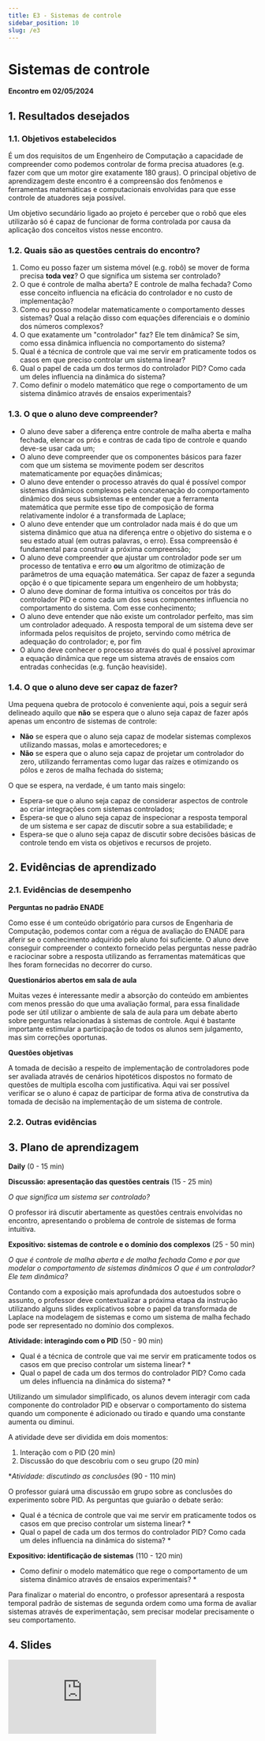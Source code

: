 ```yaml
---
title: E3 - Sistemas de controle
sidebar_position: 10
slug: /e3
---
```


# Sistemas de controle

**Encontro em 02/05/2024**

## 1. Resultados desejados

### 1.1. Objetivos estabelecidos

É um dos requisitos de um Engenheiro de Computação a capacidade de compreender
como podemos controlar de forma precisa atuadores (e.g. fazer com que um motor
gire exatamente 180 graus). O principal objetivo de aprendizagem deste encontro
é a compreensão dos fenômenos e ferramentas matemáticas e computacionais
envolvidas para que esse controle de atuadores seja possível.

Um objetivo secundário ligado ao projeto é perceber que o robô que eles
utilizarão só é capaz de funcionar de forma controlada por causa da aplicação
dos conceitos vistos nesse encontro.

### 1.2. Quais são as questões centrais do encontro?

1. Como eu posso fazer um sistema móvel (e.g. robô) se mover de forma precisa
   **toda vez**? O que significa um sistema ser controlado?
2. O que é controle de malha aberta? E controle de malha fechada? Como esse
   conceito influencia na eficácia do controlador e no custo de implementação?
4. Como eu posso modelar matematicamente o comportamento desses sistemas? Qual
   a relação disso com equações diferenciais e o domínio dos números complexos?
5. O que exatamente um "controlador" faz? Ele tem dinâmica? Se sim, como essa
   dinâmica influencia no comportamento do sistema?
6. Qual é a técnica de controle que vai me servir em praticamente todos os
   casos em que preciso controlar um sistema linear?
7. Qual o papel de cada um dos termos do controlador PID? Como cada um deles
   influencia na dinâmica do sistema?
8. Como definir o modelo matemático que rege o comportamento de um sistema
   dinâmico através de ensaios experimentais?

### 1.3. O que o aluno deve compreender?

* O aluno deve saber a diferença entre controle de malha aberta e malha
  fechada, elencar os prós e contras de cada tipo de controle e quando deve-se
  usar cada um;
* O aluno deve compreender que os componentes básicos para fazer com que um
sistema se movimente podem ser descritos matematicamente por equações
dinâmicas;
* O aluno deve entender o processo através do qual é possível compor sistemas
dinâmicos complexos pela concatenação do comportamento dinâmico dos seus
subsistemas e entender que a ferramenta matemática que permite esse tipo de
composição de forma relativamente indolor é a transformada de Laplace;
* O aluno deve entender que um controlador nada mais é do que um sistema
dinâmico que atua na diferença entre o objetivo do sistema e o seu estado
atual (em outras palavras, o erro). Essa compreensão é fundamental para
construir a próxima compreensão; 
* O aluno deve compreender que ajustar um controlador pode ser um processo de
tentativa e erro **ou** um algoritmo de otimização de parâmetros de uma equação
matemática. Ser capaz de fazer a segunda opção é o que tipicamente separa um
engenheiro de um hobbysta;
* O aluno deve dominar de forma intuitiva os conceitos por trás do controlador
  PID e como cada um dos seus componentes influencia no comportamento do
  sistema. Com esse conhecimento;
* O aluno deve entender que não existe um controlador perfeito, mas sim um
  controlador adequado. A resposta temporal de um sistema deve ser informada
  pelos requisitos de projeto, servindo como métrica de adequação do
  controlador; e, por fim
* O aluno deve conhecer o processo através do qual é possível aproximar a
  equação dinâmica que rege um sistema através de ensaios com entradas
  conhecidas (e.g. função heaviside).

### 1.4. O que o aluno deve ser capaz de fazer?

Uma pequena quebra de protocolo é conveniente aqui, pois a seguir será
delineado aquilo que **não** se espera que o aluno seja capaz de fazer após
apenas um encontro de sistemas de controle:

* **Não** se espera que o aluno seja capaz de modelar sistemas complexos
  utilizando massas, molas e amortecedores; e
* **Não** se espera que o aluno seja capaz de projetar um controlador do zero,
  utilizando ferramentas como lugar das raízes e otimizando os pólos e zeros de
  malha fechada do sistema;

O que se espera, na verdade, é um tanto mais singelo:

* Espera-se que o aluno seja capaz de considerar aspectos de controle ao criar
  integrações com sistemas controlados;
* Espera-se que o aluno seja capaz de inspecionar a resposta temporal de um
  sistema e ser capaz de discutir sobre a sua estabilidade; e
* Espera-se que o aluno seja capaz de discutir sobre decisões básicas de
  controle tendo em vista os objetivos e recursos de projeto.

## 2. Evidências de aprendizado

### 2.1. Evidências de desempenho

**Perguntas no padrão ENADE**

Como esse é um conteúdo obrigatório para cursos de Engenharia de Computação,
podemos contar com a régua de avaliação do ENADE para aferir se o conhecimento
adquirido pelo aluno foi suficiente. O aluno deve conseguir compreender o
contexto fornecido pelas perguntas nesse padrão e raciocinar sobre a resposta
utilizando as ferramentas matemáticas que lhes foram fornecidas no decorrer do
curso.

**Questionários abertos em sala de aula**

Muitas vezes é interessante medir a absorção do conteúdo em ambientes com menos
pressão do que uma avaliação formal, para essa finalidade pode ser útil
utilizar o ambiente de sala de aula para um debate aberto sobre perguntas
relacionadas à sistemas de controle. Aqui é bastante importante estimular a
participação de todos os alunos sem julgamento, mas sim correções oportunas.

**Questões objetivas**

A tomada de decisão a respeito de implementação de controladores pode ser
avaliada através de cenários hipotéticos dispostos no formato de questões de
multipla escolha com justificativa. Aqui vai ser possível verificar se o aluno
é capaz de participar de forma ativa de construtiva da tomada de decisão na
implementação de um sistema de controle.

### 2.2. Outras evidências

## 3. Plano de aprendizagem

**Daily** (0 - 15 min)

**Discussão: apresentação das questões centrais** (15 - 25 min)

*O que significa um sistema ser controlado?*

O professor irá discutir abertamente as questões centrais envolvidas no
encontro, apresentando o problema de controle de sistemas de forma intuitiva.

**Expositivo: sistemas de controle e o domínio dos complexos** (25 - 50 min)

*O que é controle de malha aberta e de malha fechada*
*Como e por que modelar o comportamento de sistemas dinâmicos*
*O que é um controlador? Ele tem dinâmica?*

Contando com a exposição mais aprofundada dos autoestudos sobre o assunto, o
professor deve contextualizar a próxima etapa da instrução utilizando alguns
slides explicativos sobre o papel da transformada de Laplace na modelagem de
sistemas e como um sistema de malha fechado pode ser representado no domínio
dos complexos.

**Atividade: interagindo com o PID** (50 - 90 min)

* Qual é a técnica de controle que vai me servir em praticamente todos os casos
  em que preciso controlar um sistema linear? *
* Qual o papel de cada um dos termos do controlador PID? Como cada um deles
  influencia na dinâmica do sistema? *

Utilizando um simulador simplificado, os alunos devem interagir com cada
componente do controlador PID e observar o comportamento do sistema quando um
componente é adicionado ou tirado e quando uma constante aumenta ou diminui.

A atividade deve ser dividida em dois momentos:

1. Interação com o PID (20 min)
2. Discussão do que descobriu com o seu grupo (20 min)

**Atividade: discutindo as conclusões* (90 - 110 min)

O professor guiará uma discussão em grupo sobre as conclusões do experimento
sobre PID. As perguntas que guiarão o debate serão:

* Qual é a técnica de controle que vai me servir em praticamente todos os casos
  em que preciso controlar um sistema linear? *
* Qual o papel de cada um dos termos do controlador PID? Como cada um deles
  influencia na dinâmica do sistema? *

**Expositivo: identificação de sistemas** (110 - 120 min)

* Como definir o modelo matemático que rege o comportamento de um sistema
  dinâmico através de ensaios experimentais? *

Para finalizar o material do encontro, o professor apresentará a resposta
temporal padrão de sistemas de segunda ordem como uma forma de avaliar sistemas
através de experimentação, sem precisar modelar precisamente o seu
comportamento.

## 4. Slides 

<div style={{ textAlign: 'center' }}>
    <iframe 
        style={{
            display: 'block',
            margin: 'auto',
            width: '100%',
            height: '50vh',
        }}
        src="https://slides.com/rodrigomangoninicola/m6-ec-encontros/embed#/encontro3"
        frameborder="0" 
        allowFullScreen>
    </iframe>
</div>
